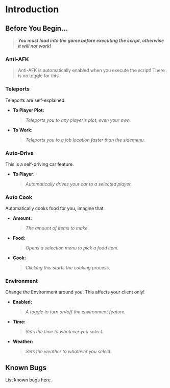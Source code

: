 # Introduction

## Before You Begin...

> ***You must load into the game before executing the script, otherwise it will not work!***

### Anti-AFK

> Anti-AFK is automatically enabled when you execute the script! There is no toggle for this.

### Teleports

Teleports are self-explained.

- **To Player Plot:**
    
    > *Teleports you to any player's plot, even your own.*

- **To Work:**
   
    > *Teleports you to a job location faster than the sidemenu.*

### Auto-Drive

This is a self-driving car feature.

- **To Player:**
    
    > *Automatically drives your car to a selected player.* 

### Auto Cook

Automatically cooks food for you, imagine that.

- **Amount:**
    
    > *The amount of items to make.*

- **Food:**
   
    > *Opens a selection menu to pick a food item.*

- **Cook:**
    
    > *Clicking this starts the cooking process.*

### Environment

Change the Environment around you. This affects your client only!

- **Enabled:**
   
    > *A toggle to turn on/off the environment feature.*

- **Time:**
    
    > *Sets the time to whatever you select.*

- **Weather:**
    
    > *Sets the weather to whatever you select.*

## Known Bugs

List known bugs here.